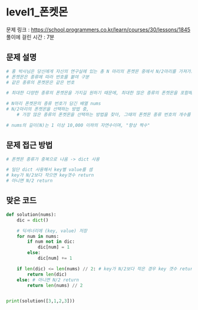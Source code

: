 # level1_폰켓몬
문제 링크 : https://school.programmers.co.kr/learn/courses/30/lessons/1845 
풀이에 걸린 시간 : 7분  

## 문제 설명
```python
# 홍 박사님은 당신에게 자신의 연구실에 있는 총 N 마리의 폰켓몬 중에서 N/2마리를 가져가도 좋다고 했습니다.
# 폰켓몬은 종류에 따라 번호를 붙여 구분
# 같은 종류의 폰켓몬은 같은 번호

# 최대한 다양한 종류의 폰켓몬을 가지길 원하기 때문에, 최대한 많은 종류의 폰켓몬을 포함해서 N/2마리를 선택

# N마리 폰켓몬의 종류 번호가 담긴 배열 nums
# N/2마리의 폰켓몬을 선택하는 방법 중,
    # 가장 많은 종류의 폰켓몬을 선택하는 방법을 찾아, 그때의 폰켓몬 종류 번호의 개수를 return

# nums의 길이(N)는 1 이상 10,000 이하의 자연수이며, "항상 짝수"
```

## 문제 접근 방법
```python
# 폰켓몬 종류가 중복으로 나옴 -> dict 사용

# 일단 dict 사용해서 key별 value를 셈
# key가 N/2보다 작으면 key갯수 return
# 아니면 N/2 return
```

## 맞은 코드
```python
def solution(nums):
    dic = dict()

    # 딕셔너리에 (key, value) 저장
    for num in nums:
        if num not in dic:
            dic[num] = 1
        else:
            dic[num] += 1

    if len(dic) <= len(nums) // 2: # key가 N/2보다 작은 경우 key 갯수 return
        return len(dic)
    else: # 아니면 N/2 return
        return len(nums) // 2


print(solution([3,1,2,3]))
```
